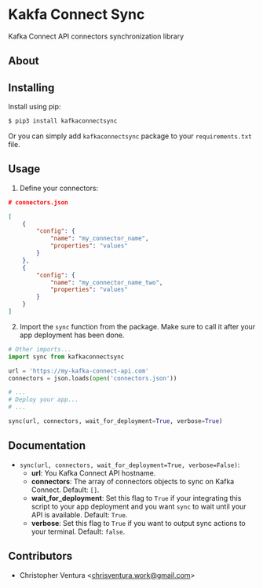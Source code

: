 # Kakfa Connect Sync
Kafka Connect API connectors synchronization library

## About

## Installing

Install using pip:
```sh
$ pip3 install kafkaconnectsync
```
Or you can simply add `kafkaconnectsync` package to your `requirements.txt` file.

## Usage
1. Define your connectors:

```json
# connectors.json

[
    {
        "config": {
            "name": "my_connector_name",
            "properties": "values"
        }
    },
    {
        "config": {
            "name": "my_connector_name_two",
            "properties": "values"
        }
    }
]
```

2. Import the `sync` function from the package. Make sure to call it after your app deployment has been done.
```python
# Other imports...
import sync from kafkaconnectsync

url = 'https://my-kafka-connect-api.com'
connectors = json.loads(open('connectors.json'))

# ...
# Deploy your app...
# ...

sync(url, connectors, wait_for_deployment=True, verbose=True)
```

## Documentation

* `sync(url, connectors, wait_for_deployment=True, verbose=False)`:
    - **url**: You Kafka Connect API hostname.
    - **connectors**: The array of connectors objects to sync on Kafka Connect. Default: `[]`.
    - **wait_for_deployment**: Set this flag to `True` if your integrating this script to your app deployment and you want `sync` to wait until your API is available. Default: `True`.
    - **verbose**: Set this flag to `True` if you want to output sync actions to your terminal. Default: `false`.

## Contributors
- Christopher Ventura <<chrisventura.work@gmail.com>>
